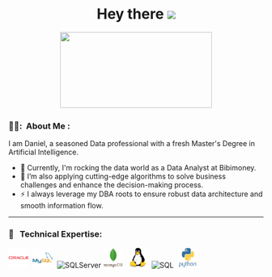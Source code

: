<h1 align="center">Hey there <img src="https://media.giphy.com/media/hvRJCLFzcasrR4ia7z/giphy.gif" width="40"></h1>

<p align="center"><img src="https://i.imgur.com/Iu8MAYU.gif" width="300" height="150"  /></p>

### 👨‍💻: &nbsp;About Me :

I am Daniel, a seasoned Data professional with a fresh Master's Degree in Artificial Intelligence.
- 🔭 Currently, I'm rocking the data world as a Data Analyst at Bibimoney.
- 🌱 I’m also applying cutting-edge algorithms to solve business challenges and enhance the decision-making process.
- ⚡ I always leverage my DBA roots to ensure robust data architecture and smooth information flow.

---

### 🧰 &nbsp; Technical Expertise:
<p>
 <img src="https://github.com/devicons/devicon/blob/master/icons/oracle/oracle-original.svg" title="Oracle" alt="Oracle" width="40" height="40"/>&nbsp;
 <img src="https://github.com/devicons/devicon/blob/master/icons/mysql/mysql-original-wordmark.svg" title="MySQL"  alt="MySQL" width="40" height="40"/>&nbsp;
 <img src="https://www.iconshock.com/image/Diamond/Database/microsoft_sql_server/" title="SQLServer" alt="SQLServer" width="40" height="40"/>
 <img src="https://github.com/devicons/devicon/blob/master/icons/mongodb/mongodb-original-wordmark.svg" title="MongoDB"  alt="MongoDB" width="40" height="40"/>&nbsp;
 <img src="https://github.com/devicons/devicon/blob/master/icons/linux/linux-original.svg" title="Linux"  alt="Linux" width="40" height="40"/>&nbsp;
 <img src="https://www.iconarchive.com/show/windows-8-icons-by-icons8/Files-Sql-icon.html" title="SQL"  alt="SQL" width="40" height="40"/>&nbsp;
 <img src="https://github.com/devicons/devicon/blob/master/icons/python/python-original-wordmark.svg" title="Python"  alt="Python" width="40" height="40"/>&nbsp;
 

</p>
<!--
**dannysam2k5/dannysam2k5** is a ✨ _special_ ✨ repository because its `README.md` (this file) appears on your GitHub profile.


Here are some ideas to get you started:

- 🔭 I’m currently working on ...
- 🌱 I’m currently learning ...
- 👯 I’m looking to collaborate on ...
- 🤔 I’m looking for help with ...
- 💬 Ask me about ...
- 📫 How to reach me: ...
- 😄 Pronouns: ...
- ⚡ Fun fact: ...
-->

